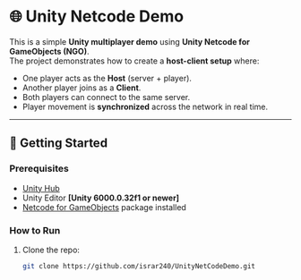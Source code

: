 # 🌐 Unity Netcode Demo

This is a simple **Unity multiplayer demo** using **Unity Netcode for GameObjects (NGO)**.  
The project demonstrates how to create a **host-client setup** where:

- One player acts as the **Host** (server + player).
- Another player joins as a **Client**.
- Both players can connect to the same server.
- Player movement is **synchronized** across the network in real time.

---

## 🚀 Getting Started

### Prerequisites
- [Unity Hub](https://unity.com/download)  
- Unity Editor **[Unity 6000.0.32f1 or newer]**  
- [Netcode for GameObjects](https://docs-multiplayer.unity3d.com/netcode/current/about/) package installed  

### How to Run
1. Clone the repo:
   ```bash
   git clone https://github.com/israr240/UnityNetCodeDemo.git
